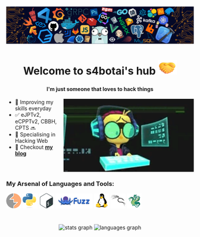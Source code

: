 [![MasterHead](assets/banner.png)]()

###

<h1 align="center"> Welcome to s4botai's hub
<img src="assets/handShake.png" width="50" height="40">
</h1>

###

<h4 align="center"> I'm just someone that loves to hack things</h4>

<img align="right" alt="Coder" width="350" src="assets/coder.gif">


- 🌱 Improving my skills everyday
- ✅ eJPTv2, eCPPTv2, CBBH, CPTS 🔜
- 🧠 Specialising in Hacking Web
- 💬 Checkout [**my blog**](https://s4botai.github.io)
  
###

<br>

<h3 align="left">My Arsenal of Languages and Tools:</h3>
<div align="left"> 
  <img src="assets/burpsuite.svg" alt="burpsuite" width="40" height="40"/>
  <img src="assets/python.svg" alt="python" width="40" height="40"/>
  <img src="assets/bash.svg" alt="bash" width="40" height="40"/>
  <img src="assets/wfuzz.svg" alt="wfuzz" width="100" height="40"/>
  <img src="assets/linux.svg" alt="linux" width="40" height="40"/>
  <img src="assets/kalilinux.svg" alt="kali" width="40" height="40"/>
  <img src="assets/hydra-logo.svg" alt="hydra" width="40" height="40"/>
</div>

<br>

###

<div align="center">
  <img src="https://github-readme-stats.vercel.app/api?username=s4botai&hide_title=false&hide_rank=false&show_icons=true&include_all_commits=true&count_private=true&disable_animations=false&theme=dracula&locale=en&hide_border=false" height="180" alt="stats graph"  />
  <img src="https://github-readme-stats.vercel.app/api/top-langs?username=s4botai&locale=en&hide_title=false&layout=compact&card_width=320&langs_count=5&theme=dracula&hide_border=false" height="180" alt="languages graph"  />
</div>
